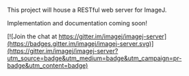 This project will house a RESTful web server for ImageJ.

Implementation and documentation coming soon!


[![Join the chat at https://gitter.im/imagej/imagej-server](https://badges.gitter.im/imagej/imagej-server.svg)](https://gitter.im/imagej/imagej-server?utm_source=badge&utm_medium=badge&utm_campaign=pr-badge&utm_content=badge)